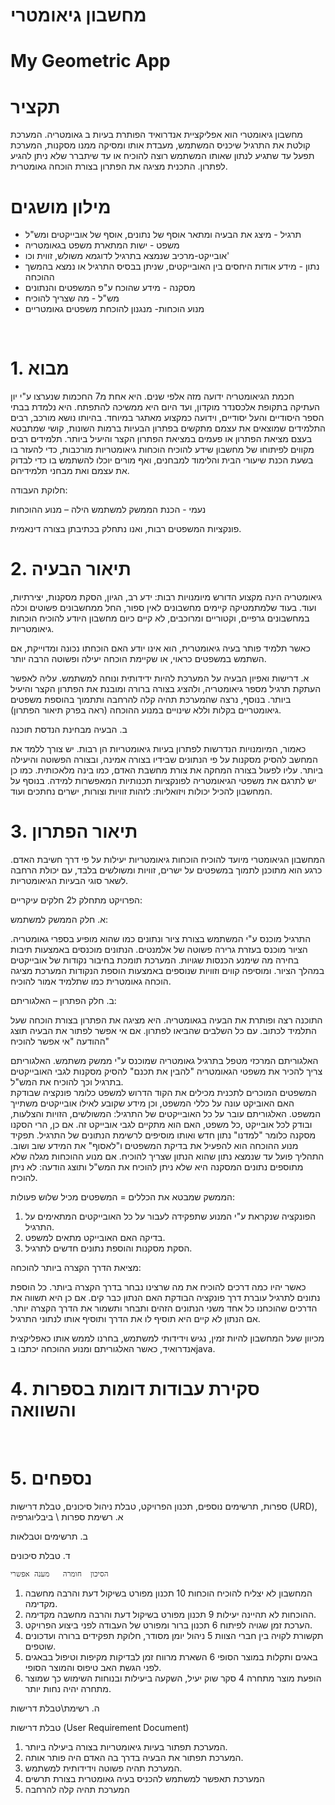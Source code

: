 # מחשבון גיאומטרי
# My Geometric App

# תקציר

מחשבון גיאומטרי הוא אפליקציית אנדרואיד הפותרת בעיות ב גאומטריה. 
המערכת קולטת את התרגיל שיכניס המשתמש, מעבדת אותו ומסיקה ממנו מסקנות, המערכת תפעל עד שתגיע לנתון שאותו המשתמש רוצה להוכיח או עד שיתברר שלא ניתן להגיע לפתרון. 
התכנית מציגה את הפתרון בצורת הוכחה גאומטרית.


# מילון מושגים

-	תרגיל -  מיצג את הבעיה ומתאר אוסף של נתונים, אוסף של אובייקטים ומש"ל
-	משפט -   ישות המתארת משפט בגאומטריה 
-	אובייקט-מרכיב שנמצא בתרגיל לדוגמא משולש, זווית וכו' 
-	נתון - מידע אודות היחסים בין האובייקטים, שניתן בבסיס התרגיל או נמצא בהמשך  ההוכחה
-	מסקנה - מידע שהוכח ע"פ המשפטים והנתונים 
-	מש"ל -  מה שצריך להוכיח 
-	מנוע הוכחות- מנגנון להוכחת משפטים גאומטריים

 
# 1.	 מבוא

חכמת הגיאומטריה ידועה מזה אלפי שנים. היא אחת מ7 החכמות שנערצו ע"י יון העתיקה בתקופת אלכסנדר מוקדון, ועד היום היא ממשיכה להתפתח.
היא נלמדת בבתי הספר היסודיים והעל יסודיים, וידועה כמקצוע מאתגר במיוחד.
בהיותו נושא מורכב, רבים התלמידים שמוצאים את עצמם מתקשים בפתרון הבעיות ברמות השונות, קושי שמתבטא בעצם מציאת הפתרון או פעמים במציאת הפתרון הקצר והיעיל ביותר.
תלמידים רבים מקווים לפיתוחו של מחשבון שידע להוכיח הוכחות גיאומטריות מורכבות, כדי להעזר בו בשעת הכנת שיעורי הבית והלימוד למבחנים, ואף מורים יוכלו להשתמש בו כדי לבדוק את עצמם ואת מבחני תלמידיהם.

חלוקת העבודה:

נעמי - הכנת הממשק למשתמש 
הילה – מנוע ההוכחות

פונקציות המשפטים רבות, ואנו נתחלק בכתיבתן בצורה דינאמית.
 
# 2.	תיאור הבעיה

גיאומטריה הינה מקצוע הדורש מיומנויות רבות: ידע רב, הגיון, הסקת מסקנות, יצירתיות, ועוד. בעוד שלמתמטיקה קיימים מחשבונים לאין ספור, החל ממחשבונים פשוטים וכלה במחשבונים גרפיים, וקטוריים ומרוכבים, לא קיים כיום מחשבון היודע להוכיח הוכחות גיאומטריות. 

כאשר תלמיד פותר בעיה גיאומטרית, הוא אינו יודע האם הוכחתו נכונה ומדוייקת, אם השתמש במשפטים כראוי, או שקיימת הוכחה יעילה ופשוטה הרבה יותר. 

א.	דרישות ואפיון  הבעיה 
על המערכת להיות ידידותית ונוחה למשתמש. עליה לאפשר העתקת תרגיל מספר גיאומטריה, ולהציג בצורה ברורה ומובנת את הפתרון הקצר והיעיל ביותר.
בנוסף, נרצה שהמערכת תהיה קלה להרחבה ותתמוך בהוספת משפטים גיאומטריים בקלות וללא שינויים במנוע ההוכחה (ראה בפרק תיאור הפתרון).


ב.	הבעיה מבחינת הנדסת תוכנה

כאמור, המיומנויות הנדרשות לפתרון בעיות גיאומטריות הן רבות. יש צורך ללמד את המחשב להסיק מסקנות על פי הנתונים שבידיו בצורה אמינה, ובצורה הפשוטה והיעילה ביותר. עליו לפעול בצורה המחקה את צורת מחשבת האדם, כמו בינה מלאכותית.
כמו כן יש לתרגם את משפטי הגיאומטריה לפונקציות תכנותיות המאפשרות למידה.
בנוסף על המחשבון להכיל יכולות ויזואליות: לזהות זוויות וצורות, ישרים נחתכים ועוד.
 
# 3.	תיאור הפתרון 

המחשבון הגיאומטרי מיועד להוכיח הוכחות גיאומטריות יעילות על פי דרך חשיבת האדם. כרגע הוא מתוכנן לתמוך במשפטים על ישרים, זוויות ומשולשים בלבד, עם יכולת הרחבה לשאר סוגי הבעיות הגיאומטריות.

הפרויקט מתחלק ל2 חלקים עיקריים:

א.	חלק הממשק למשתמש:

התרגיל מוכנס ע"י המשתמש בצורת ציור ונתונים כמו שהוא מופיע בספרי גאומטריה.
הציור מוכנס בעזרת גרירה פשוטה של אלמנטים.
הנתונים מוכנסים באמצעות תיבות בחירה מה שימנע הכנסות שגויות.
המערכת תומכת בחיבור נקודות של אובייקטים במהלך הציור. ומוסיפה קווים וזוויות שנוספים באמצעות הוספת הנקודות
המערכת מציגה הוכחה גאומטרית כמו שתלמיד אמור להוכיח. 

ב.	חלק הפתרון – האלגוריתם:

התוכנה רצה ופותרת את הבעיה בגאומטריה. היא מציגה את הפתרון בצורת הוכחה שעל התלמיד לכתוב. עם כל השלבים שהביאו לפתרון. 
אם אי אפשר לפתור את הבעיה תוצג ההודעה "אי אפשר להוכיח"

האלגוריתם המרכזי מטפל בתרגיל גאומטריה שמוכנס ע"י ממשק משתמש. האלגוריתם צריך להכיר את משפטי הגאומטריה "להבין את תכנם" להסיק מסקנות לגבי האובייקטים בתרגיל וכך להוכיח את המש"ל.  
המשפטים המוכרים לתכנית מכילים את הקוד הדרוש למשפט כלומר פונקציה שבודקת האם האוביקט עונה על כללי המשפט, וכן מידע שקובע לאילו אובייקטים משתייך המשפט. האלגוריתם עובר על כל האובייקטים של התרגיל: המשולשים, הזויות והצלעות, ובודק לכל אובייקט ,כל משפט, האם הוא מתקיים לגבי אובייקט זה. אם כן, הרי הסקנו מסקנה כלומר "למדנו" נתון חדש ואותו מוסיפים לרשימת הנתונים של התרגיל. 
תפקיד מנוע ההוכחה הוא להפעיל את בדיקת המשפטים ו"לאסוף" את המידע שוב ושוב. התהליך פועל עד שנמצא נתון שהוא הנתון שצריך להוכיח. אם מנוע ההוכחות מגלה שלא מתוספים נתונים המסקנה היא שלא ניתן להוכיח את המש"ל ותוצג הודעה: לא ניתן להוכיח. 

הממשק שמבטא את הכללים = המשפטים מכיל שלוש פעולות:
1.	הפונקציה שנקראת ע"י המנוע שתפקידה לעבור על כל האובייקטים המתאימים על התרגיל.
2.	בדיקה האם האובייקט מתאים למשפט.
3.	הסקת מסקנות והוספת נתונים חדשים לתרגיל.


מציאת הדרך הקצרה ביותר להוכחה:
 
כאשר יהיו כמה דרכים להוכיח את מה שרצינו נבחר בדרך הקצרה ביותר. 
 כל הוספת נתונים לתרגיל עוברת דרך פונקציה הבודקת האם הנתון כבר קים. אם כן היא תשווה את הדרכים שהוכחנו כל אחד משני הנתונים הזהים ותבחר ותשמור את הדרך הקצרה יותר. אם הנתון לא קיים היא תוסיף לו את הדרך ותוסיף אותו לנתוני התרגיל. 
  

מכיוון שעל המחשבון להיות זמין, נגיש וידידותי למשתמש, בחרנו לממש אותו כאפליקצית אנדרואיד, כאשר האלגוריתם ומנוע ההוכחה יכתבו בjava.
 
# 4.	סקירת עבודות דומות בספרות והשוואה 

 
# 5.	נספחים
ספרות, תרשימים נוספים, תכנון הפרויקט, טבלת ניהול סיכונים, טבלת דרישות (URD),
א.	רשימת ספרות \ ביבליוגרפיה

ב.	תרשימים וטבלאות

ד.	טבלת סיכונים

	הסיכון	חומרה	מענה אפשרי
1.	המחשבון לא יצליח להוכיח הוכחות	10	תכנון מפורט בשיקול דעת והרבה מחשבה מקדימה.
2.	ההוכחות לא תהיינה יעילות	9	תכנון מפורט בשיקול דעת והרבה מחשבה מקדימה.
3.	הערכת זמן שגויה לפיתוח	6	תכנון ברור ומפורט של העבודה לפני ביצוע הפרויקט.
4.	תקשורת לקויה בין חברי הצוות	5	ניהול יומן מסודר, חלוקת תפקידים ברורה ועדכונים שוטפים.
5.	באגים ותקלות במוצר הסופי	6	השארת מרווח זמן לבדיקות מקיפות וטיפול בבאגים לפני הגשת האב טיפוס והמוצר הסופי.
6.	הופעת מוצר מתחרה	4	סקר שוק יעיל,
השקעה ביעילות ובנוחות השימוש כך שמוצר מתחרה יהיה נחות יותר.

ה.	רשימת\טבלת דרישות

טבלת דרישות (User Requirement Document)

1.	המערכת תפתור בעיות גיאומטריות בצורה ביעילה ביותר.
2.	המערכת תפתור את הבעיה בדרך בה האדם היה פותר אותה.
3.	המערכת תהיה פשוטה וידידותית למשתמש.
4. 	המערכת תאפשר למשתמש להכניס בעיה גאומטרית בצורת תרשים
5.	המערכת תהיה קלה להרחבה
 
